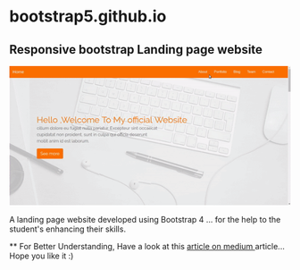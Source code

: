 # bootstrap5.github.io

##  Responsive  bootstrap Landing page website 

![preview](images/scroll-eff.gif)

A landing page website developed using Bootstrap 4 ... for the help to the student's enhancing their skills.

** For Better Understanding, Have a look at this [article on medium ](https://medium.com/@hayanisaid1995/learn-bootstrap-4-in-30-minute-by-building-a-landing-page-website-guide-for-beginners-f64e03833f33) article...
Hope you like it :)
